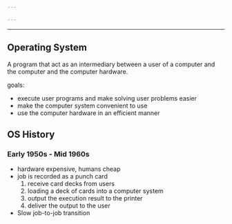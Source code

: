 ```yaml
---

---
```

---

## Operating System
A program that act as an intermediary between a user of a computer and the computer and the computer hardware.

goals:
- execute user programs and make solving user problems easier
- make the computer system convenient to use
- use the computer hardware in an efficient manner

## OS History 

### Early 1950s - Mid 1960s
- hardware expensive, humans cheap
- job is recorded as a punch card
	1. receive card decks from users
	2. loading a deck of cards into a computer system
	3. output the execution result to the printer
	4. deliver the output to the user
- Slow job-to-job transition

 